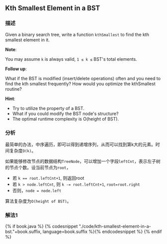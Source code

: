 ## Kth Smallest Element in a BST


### 描述

Given a binary search tree, write a function `kthSmallest` to find the kth smallest element in it.

**Note**: 

You may assume `k` is always valid, `1 ≤ k ≤` BST's total elements.

**Follow up**:

What if the BST is modified (insert/delete operations) often and you need to find the kth smallest frequently? How would you optimize the kthSmallest routine?

**Hint**:

* Try to utilize the property of a BST.
* What if you could modify the BST node's structure?
* The optimal runtime complexity is O(height of BST).


### 分析

最简单的办法，中序遍历，即可以得到递增序列，从而可以找到第k大的元素。时间复杂度`O(k)`。

如果能够修改节点的数据结构`TreeNode`，可以增加一个字段`leftCnt`，表示左子树的节点个数。设当前节点为`root`，

* 若 `k == root.leftCnt+1`, 则返回root
* 若 `k > node.leftCnt`, 则 `k -= root.leftCnt+1`, `root=root.right`
* 否则，`node = node.left`

算法复杂度为`O(height of BST)`。


### 解法1

{% if book.java %}
{% codesnippet "./code/kth-smallest-element-in-a-bst."+book.suffix, language=book.suffix %}{% endcodesnippet %}
{% endif %}
